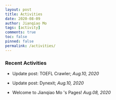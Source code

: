 ```yaml
---
layout: post
title: Activities
date: 2020-08-09
author: Jianqiao Mo
tags: [activity]
comments: true
toc: false
pinned: false
permalink: /activities/
---
```



### Recent Activities

- Update post: TOEFL Crawler; _Aug.10, 2020_

- Update post: Dynexit; _Aug.10, 2020_

- Welcome to Jianqiao Mo 's Pages! _Aug.08, 2020_
